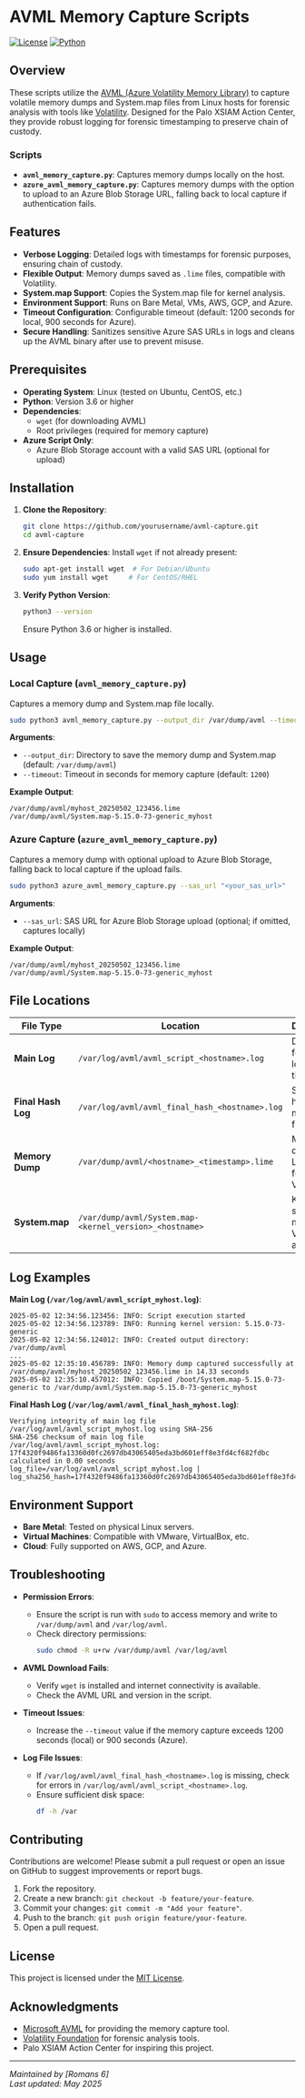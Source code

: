 # AVML Memory Capture Scripts

[![License](https://img.shields.io/badge/license-MIT-blue.svg)](LICENSE)
[![Python](https://img.shields.io/badge/python-3.6%2B-blue.svg)](https://www.python.org/)

## Overview

These scripts utilize the [AVML (Azure Volatility Memory Library)](https://github.com/microsoft/avml) to capture volatile memory dumps and System.map files from Linux hosts for forensic analysis with tools like [Volatility](https://www.volatilityfoundation.org/). Designed for the Palo XSIAM Action Center, they provide robust logging for forensic timestamping to preserve chain of custody.

### Scripts

- **`avml_memory_capture.py`**: Captures memory dumps locally on the host.
- **`azure_avml_memory_capture.py`**: Captures memory dumps with the option to upload to an Azure Blob Storage URL, falling back to local capture if authentication fails.

## Features

- **Verbose Logging**: Detailed logs with timestamps for forensic purposes, ensuring chain of custody.
- **Flexible Output**: Memory dumps saved as `.lime` files, compatible with Volatility.
- **System.map Support**: Copies the System.map file for kernel analysis.
- **Environment Support**: Runs on Bare Metal, VMs, AWS, GCP, and Azure.
- **Timeout Configuration**: Configurable timeout (default: 1200 seconds for local, 900 seconds for Azure).
- **Secure Handling**: Sanitizes sensitive Azure SAS URLs in logs and cleans up the AVML binary after use to prevent misuse.

## Prerequisites

- **Operating System**: Linux (tested on Ubuntu, CentOS, etc.)
- **Python**: Version 3.6 or higher
- **Dependencies**:
  - `wget` (for downloading AVML)
  - Root privileges (required for memory capture)
- **Azure Script Only**:
  - Azure Blob Storage account with a valid SAS URL (optional for upload)

## Installation

1. **Clone the Repository**:
   ```bash
   git clone https://github.com/yourusername/avml-capture.git
   cd avml-capture
   ```

2. **Ensure Dependencies**:
   Install `wget` if not already present:
   ```bash
   sudo apt-get install wget  # For Debian/Ubuntu
   sudo yum install wget     # For CentOS/RHEL
   ```

3. **Verify Python Version**:
   ```bash
   python3 --version
   ```
   Ensure Python 3.6 or higher is installed.

## Usage

### Local Capture (`avml_memory_capture.py`)

Captures a memory dump and System.map file locally.

```bash
sudo python3 avml_memory_capture.py --output_dir /var/dump/avml --timeout 1200
```

**Arguments**:
- `--output_dir`: Directory to save the memory dump and System.map (default: `/var/dump/avml`)
- `--timeout`: Timeout in seconds for memory capture (default: `1200`)

**Example Output**:
```
/var/dump/avml/myhost_20250502_123456.lime
/var/dump/avml/System.map-5.15.0-73-generic_myhost
```

### Azure Capture (`azure_avml_memory_capture.py`)

Captures a memory dump with optional upload to Azure Blob Storage, falling back to local capture if the upload fails.

```bash
sudo python3 azure_avml_memory_capture.py --sas_url "<your_sas_url>"
```

**Arguments**:
- `--sas_url`: SAS URL for Azure Blob Storage upload (optional; if omitted, captures locally)

**Example Output**:
```
/var/dump/avml/myhost_20250502_123456.lime
/var/dump/avml/System.map-5.15.0-73-generic_myhost
```

## File Locations

| File Type | Location | Description |
|-----------|----------|-------------|
| **Main Log** | `/var/log/avml/avml_script_<hostname>.log` | Detailed forensic logs with timestamps |
| **Final Hash Log** | `/var/log/avml/avml_final_hash_<hostname>.log` | SHA-256 hash of the main log file |
| **Memory Dump** | `/var/dump/avml/<hostname>_<timestamp>.lime` | Memory dump in LiME format for Volatility |
| **System.map** | `/var/dump/avml/System.map-<kernel_version>_<hostname>` | Kernel symbol map for Volatility analysis |

## Log Examples

**Main Log (`/var/log/avml/avml_script_myhost.log`)**:
```
2025-05-02 12:34:56.123456: INFO: Script execution started
2025-05-02 12:34:56.123789: INFO: Running kernel version: 5.15.0-73-generic
2025-05-02 12:34:56.124012: INFO: Created output directory: /var/dump/avml
...
2025-05-02 12:35:10.456789: INFO: Memory dump captured successfully at /var/dump/avml/myhost_20250502_123456.lime in 14.33 seconds
2025-05-02 12:35:10.457012: INFO: Copied /boot/System.map-5.15.0-73-generic to /var/dump/avml/System.map-5.15.0-73-generic_myhost
```

**Final Hash Log (`/var/log/avml/avml_final_hash_myhost.log`)**:
```
Verifying integrity of main log file /var/log/avml/avml_script_myhost.log using SHA-256
SHA-256 checksum of main log file /var/log/avml/avml_script_myhost.log: 17f4320f9486fa13360d0fc2697db43065405eda3bd601eff8e3fd4cf682fdbc calculated in 0.00 seconds
log_file=/var/log/avml/avml_script_myhost.log | log_sha256_hash=17f4320f9486fa13360d0fc2697db43065405eda3bd601eff8e3fd4cf682fdbc
```

## Environment Support

- **Bare Metal**: Tested on physical Linux servers.
- **Virtual Machines**: Compatible with VMware, VirtualBox, etc.
- **Cloud**: Fully supported on AWS, GCP, and Azure.

## Troubleshooting

- **Permission Errors**:
  - Ensure the script is run with `sudo` to access memory and write to `/var/dump/avml` and `/var/log/avml`.
  - Check directory permissions:
    ```bash
    sudo chmod -R u+rw /var/dump/avml /var/log/avml
    ```

- **AVML Download Fails**:
  - Verify `wget` is installed and internet connectivity is available.
  - Check the AVML URL and version in the script.

- **Timeout Issues**:
  - Increase the `--timeout` value if the memory capture exceeds 1200 seconds (local) or 900 seconds (Azure).

- **Log File Issues**:
  - If `/var/log/avml/avml_final_hash_<hostname>.log` is missing, check for errors in `/var/log/avml/avml_script_<hostname>.log`.
  - Ensure sufficient disk space:
    ```bash
    df -h /var
    ```

## Contributing

Contributions are welcome! Please submit a pull request or open an issue on GitHub to suggest improvements or report bugs.

1. Fork the repository.
2. Create a new branch: `git checkout -b feature/your-feature`.
3. Commit your changes: `git commit -m "Add your feature"`.
4. Push to the branch: `git push origin feature/your-feature`.
5. Open a pull request.

## License

This project is licensed under the [MIT License](LICENSE).

## Acknowledgments

- [Microsoft AVML](https://github.com/microsoft/avml) for providing the memory capture tool.
- [Volatility Foundation](https://www.volatilityfoundation.org/) for forensic analysis tools.
- Palo XSIAM Action Center for inspiring this project.

---

*Maintained by [Romans 6]*  
*Last updated: May 2025*

